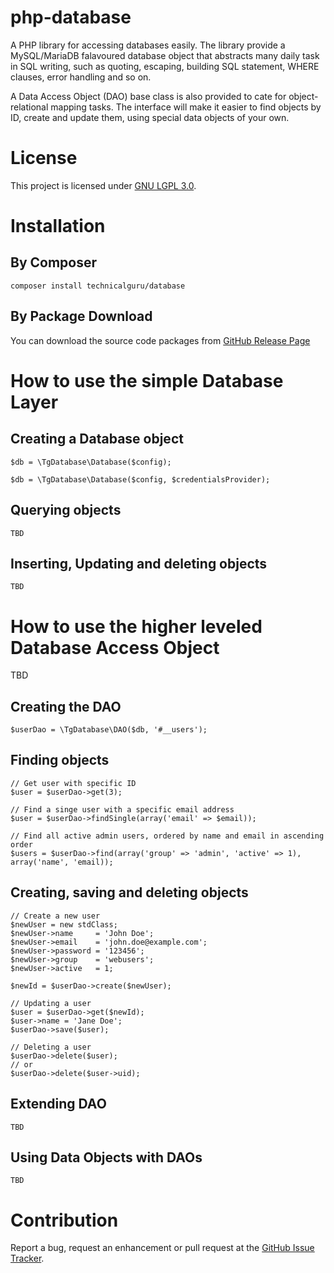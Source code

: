 # php-database
A PHP library for accessing databases easily. The library provide a MySQL/MariaDB falavoured database object
that abstracts many daily task in SQL writing, such as quoting, escaping, building SQL statement, WHERE
clauses, error handling and so on.

A Data Access Object (DAO) base class is also provided to cate for object-relational mapping tasks. The
interface will make it easier to find objects by ID, create and update them, using special data objects
of your own.

# License
This project is licensed under [GNU LGPL 3.0](LICENSE.md). 

# Installation

## By Composer

```
composer install technicalguru/database
```

## By Package Download
You can download the source code packages from [GitHub Release Page](https://github.com/technicalguru/php-database/releases)

# How to use the simple Database Layer

## Creating a Database object

```
$db = \TgDatabase\Database($config);
```

```
$db = \TgDatabase\Database($config, $credentialsProvider);
```

## Querying objects

```
TBD
```

## Inserting, Updating and deleting objects

```
TBD
```

# How to use the higher leveled Database Access Object

TBD

## Creating the DAO

```
$userDao = \TgDatabase\DAO($db, '#__users');
```

## Finding objects

```
// Get user with specific ID
$user = $userDao->get(3);

// Find a singe user with a specific email address
$user = $userDao->findSingle(array('email' => $email));

// Find all active admin users, ordered by name and email in ascending order
$users = $userDao->find(array('group' => 'admin', 'active' => 1), array('name', 'email));
```

## Creating, saving and deleting objects

```
// Create a new user
$newUser = new stdClass;
$newUser->name     = 'John Doe';
$newUser->email    = 'john.doe@example.com';
$newUser->password = '123456';
$newUser->group    = 'webusers';
$newUser->active   = 1;

$newId = $userDao->create($newUser);

// Updating a user
$user = $userDao->get($newId);
$user->name = 'Jane Doe';
$userDao->save($user);

// Deleting a user
$userDao->delete($user);
// or
$userDao->delete($user->uid);

```

## Extending DAO

```
TBD
```

## Using Data Objects with DAOs

```
TBD
```

# Contribution
Report a bug, request an enhancement or pull request at the [GitHub Issue Tracker](https://github.com/technicalguru/php-database/issues).

